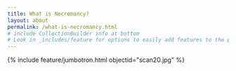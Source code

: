 ```yaml
---
title: What is Necromancy?
layout: about
permalink: /what-is-necromancy.html
# include CollectionBuilder info at bottom
# Look in _includes/feature for options to easily add features to the page
---
```


{% include feature/jumbotron.html objectid="scan20.jpg" %} 
